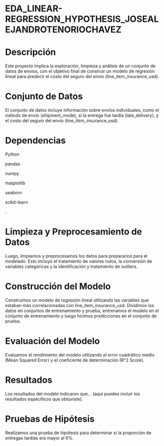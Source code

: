 # EDA_LINEAR-REGRESSION_HYPOTHESIS_JOSEALEJANDROTENORIOCHAVEZ

# Descripción
Este proyecto implica la exploración, limpieza y análisis de un conjunto de datos de envíos, con el objetivo final de construir un modelo de regresión lineal para predecir el costo del seguro del envío (line_item_insurance_usd).

# Conjunto de Datos
El conjunto de datos incluye información sobre envíos individuales, como el método de envío (shipment_mode), si la entrega fue tardía (late_delivery), y el costo del seguro del envío (line_item_insurance_usd).

# Dependencias
Python

pandas

numpy

matplotlib

seaborn

scikit-learn

.

# Limpieza y Preprocesamiento de Datos
Luego, limpiamos y preprocesamos los datos para prepararlos para el modelado. Esto incluyó el tratamiento de valores nulos, la conversión de variables categóricas y la identificación y tratamiento de outliers.

# Construcción del Modelo
Construimos un modelo de regresión lineal utilizando las variables que estaban más correlacionadas con line_item_insurance_usd. Dividimos los datos en conjuntos de entrenamiento y prueba, entrenamos el modelo en el conjunto de entrenamiento y luego hicimos predicciones en el conjunto de prueba.

# Evaluación del Modelo
Evaluamos el rendimiento del modelo utilizando el error cuadrático medio (Mean Squared Error) y el coeficiente de determinación (R^2 Score).

# Resultados
Los resultados del modelo indicaron que… (aquí puedes incluir los resultados específicos que obtuviste).

# Pruebas de Hipótesis
Realizamos una prueba de hipótesis para determinar si la proporción de entregas tardías era mayor al 6%.
